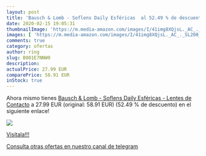 ```yaml
---
layout: post
title: 'Bausch & Lomb - Soflens Daily Esféricas  al 52.49 % de descuento'
date: 2020-02-15 19:05:31
thumbnailImage: 'https://m.media-amazon.com/images/I/41img8XQjsL._AC_._SL200_.jpg'
images: [ 'https://m.media-amazon.com/images/I/41img8XQjsL._AC_._SL200_.jpg' ]
comments: true
category: ofertas
author: ring
slug: B001E7NNW0
description:
actualPrice: 27.99 EUR
comparePrice: 58.91 EUR
inStock: true
---
```


Ahora mismo tienes [Bausch & Lomb - Soflens Daily Esféricas - Lentes de Contacto](https://www.amazon.com/dp/B001E7NNW0/?tag=redken08-20) a 27.99 EUR (original: 58.91 EUR) (52.49 %  de descuento) en el siguiente enlace!

[![](https://m.media-amazon.com/images/I/41img8XQjsL._AC_._SL200_.jpg)](https://www.amazon.com/dp/B001E7NNW0/?tag=redken08-20)

[Visítala!!!](https://www.amazon.com/dp/B001E7NNW0/?tag=redken08-20)

[Consulta otras ofertas en nuestro canal de telegram](https://t.me/s/ofertas25)
